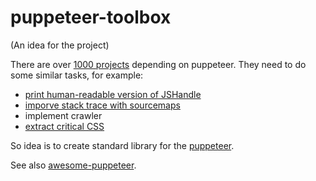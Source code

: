 # puppeteer-toolbox

(An idea for the project)

There are over [1000 projects](https://www.npmjs.com/browse/depended/puppeteer) depending on puppeteer. They need to do some similar tasks, for example:

- [print human-readable version of JSHandle](https://github.com/GoogleChrome/puppeteer/issues/2083#issuecomment-380287424)
- [imporve stack trace with sourcemaps](https://github.com/GoogleChrome/puppeteer/issues/985)
- implement crawler
- [extract critical CSS](https://github.com/peterbe/minimalcss)

So idea is to create standard library for the [puppeteer](https://github.com/GoogleChrome/puppeteer).

See also [awesome-puppeteer](https://github.com/transitive-bullshit/awesome-puppeteer).
